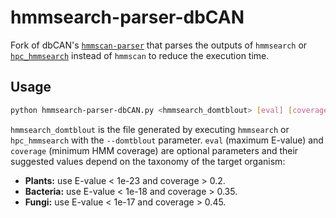 # hmmsearch-parser-dbCAN

Fork of dbCAN's [`hmmscan-parser`](http://bcb.unl.edu/dbCAN2/download/Tools/hmmscan-parser.gz) that parses the outputs of `hmmsearch` or [`hpc_hmmsearch`](https://github.com/Larofeticus/hpc_hmmsearch) instead of `hmmscan` to reduce the execution time.

## Usage

```bash
python hmmsearch-parser-dbCAN.py <hmmsearch_domtblout> [eval] [coverage]
````

`hmmsearch_domtblout` is the file generated by executing `hmmsearch` or `hpc_hmmsearch` with the `--domtblout` parameter. `eval` (maximum E-value) and `coverage` (minimum HMM coverage) are optional parameters and their suggested values depend on the taxonomy of the target organism:
  - **Plants:** use E-value < 1e-23 and coverage > 0.2.
  - **Bacteria:** use E-value < 1e-18 and coverage > 0.35.
  - **Fungi:** use E-value < 1e-17 and coverage > 0.45.